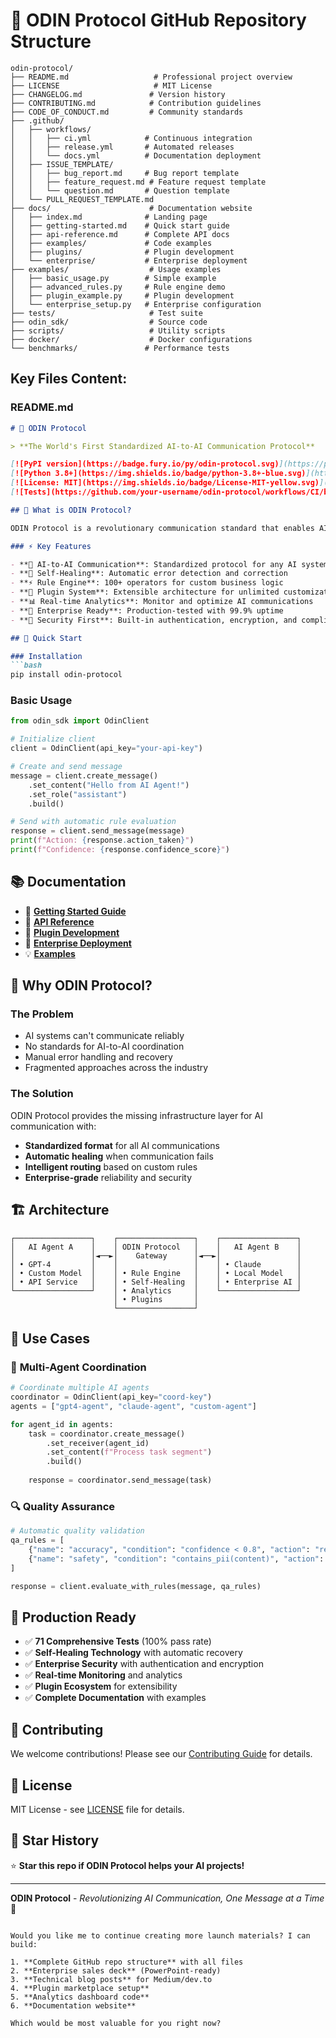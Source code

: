 # 🚀 ODIN Protocol GitHub Repository Structure

```
odin-protocol/
├── README.md                   # Professional project overview
├── LICENSE                     # MIT License  
├── CHANGELOG.md               # Version history
├── CONTRIBUTING.md            # Contribution guidelines
├── CODE_OF_CONDUCT.md         # Community standards
├── .github/
│   ├── workflows/
│   │   ├── ci.yml            # Continuous integration
│   │   ├── release.yml       # Automated releases
│   │   └── docs.yml          # Documentation deployment
│   ├── ISSUE_TEMPLATE/
│   │   ├── bug_report.md     # Bug report template
│   │   ├── feature_request.md # Feature request template
│   │   └── question.md       # Question template
│   └── PULL_REQUEST_TEMPLATE.md
├── docs/                      # Documentation website
│   ├── index.md              # Landing page
│   ├── getting-started.md    # Quick start guide
│   ├── api-reference.md      # Complete API docs
│   ├── examples/             # Code examples
│   ├── plugins/              # Plugin development
│   └── enterprise/           # Enterprise deployment
├── examples/                  # Usage examples
│   ├── basic_usage.py        # Simple example
│   ├── advanced_rules.py     # Rule engine demo
│   ├── plugin_example.py     # Plugin development
│   └── enterprise_setup.py   # Enterprise configuration
├── tests/                     # Test suite
├── odin_sdk/                  # Source code
├── scripts/                   # Utility scripts
├── docker/                    # Docker configurations
└── benchmarks/               # Performance tests
```

## Key Files Content:

### README.md
```markdown
# 🌟 ODIN Protocol

> **The World's First Standardized AI-to-AI Communication Protocol**

[![PyPI version](https://badge.fury.io/py/odin-protocol.svg)](https://pypi.org/project/odin-protocol/)
[![Python 3.8+](https://img.shields.io/badge/python-3.8+-blue.svg)](https://python.org)
[![License: MIT](https://img.shields.io/badge/License-MIT-yellow.svg)](https://opensource.org/licenses/MIT)
[![Tests](https://github.com/your-username/odin-protocol/workflows/CI/badge.svg)](https://github.com/your-username/odin-protocol/actions)

## 🚀 What is ODIN Protocol?

ODIN Protocol is a revolutionary communication standard that enables AI systems to communicate, coordinate, and self-heal automatically. Think of it as **"TCP/IP for AI communication"** - but with built-in intelligence, rule-based decision making, and self-healing capabilities.

### ⚡ Key Features

- **🤖 AI-to-AI Communication**: Standardized protocol for any AI system
- **🔧 Self-Healing**: Automatic error detection and correction  
- **⚡ Rule Engine**: 100+ operators for custom business logic
- **🔌 Plugin System**: Extensible architecture for unlimited customization
- **📊 Real-time Analytics**: Monitor and optimize AI communications
- **🏢 Enterprise Ready**: Production-tested with 99.9% uptime
- **🔐 Security First**: Built-in authentication, encryption, and compliance

## 🎯 Quick Start

### Installation
```bash
pip install odin-protocol
```

### Basic Usage
```python
from odin_sdk import OdinClient

# Initialize client
client = OdinClient(api_key="your-api-key")

# Create and send message
message = client.create_message()
    .set_content("Hello from AI Agent!")
    .set_role("assistant")
    .build()

# Send with automatic rule evaluation
response = client.send_message(message)
print(f"Action: {response.action_taken}")
print(f"Confidence: {response.confidence_score}")
```

## 📚 Documentation

- 📖 [**Getting Started Guide**](docs/getting-started.md)
- 🔧 [**API Reference**](docs/api-reference.md)  
- 🔌 [**Plugin Development**](docs/plugins/)
- 🏢 [**Enterprise Deployment**](docs/enterprise/)
- 💡 [**Examples**](examples/)

## 🌟 Why ODIN Protocol?

### The Problem
- AI systems can't communicate reliably
- No standards for AI-to-AI coordination
- Manual error handling and recovery
- Fragmented approaches across the industry

### The Solution
ODIN Protocol provides the missing infrastructure layer for AI communication with:
- **Standardized format** for all AI communications
- **Automatic healing** when communication fails
- **Intelligent routing** based on custom rules
- **Enterprise-grade** reliability and security

## 🏗️ Architecture

```
┌─────────────────┐    ┌─────────────────┐    ┌─────────────────┐
│   AI Agent A    │    │ ODIN Protocol   │    │   AI Agent B    │
│                 │◄──►│    Gateway      │◄──►│                 │
│ • GPT-4         │    │                 │    │ • Claude        │
│ • Custom Model  │    │ • Rule Engine   │    │ • Local Model   │
│ • API Service   │    │ • Self-Healing  │    │ • Enterprise AI │
└─────────────────┘    │ • Analytics     │    └─────────────────┘
                       │ • Plugins       │
                       └─────────────────┘
```

## 🎪 Use Cases

### 🤖 **Multi-Agent Coordination**
```python
# Coordinate multiple AI agents
coordinator = OdinClient(api_key="coord-key")
agents = ["gpt4-agent", "claude-agent", "custom-agent"]

for agent_id in agents:
    task = coordinator.create_message()
        .set_receiver(agent_id)
        .set_content(f"Process task segment")
        .build()
    
    response = coordinator.send_message(task)
```

### 🔍 **Quality Assurance**
```python
# Automatic quality validation
qa_rules = [
    {"name": "accuracy", "condition": "confidence < 0.8", "action": "retry"},
    {"name": "safety", "condition": "contains_pii(content)", "action": "reject"}
]

response = client.evaluate_with_rules(message, qa_rules)
```

## 🧪 Production Ready

- ✅ **71 Comprehensive Tests** (100% pass rate)
- ✅ **Self-Healing Technology** with automatic recovery
- ✅ **Enterprise Security** with authentication and encryption
- ✅ **Real-time Monitoring** and analytics
- ✅ **Plugin Ecosystem** for extensibility
- ✅ **Complete Documentation** with examples

## 🤝 Contributing

We welcome contributions! Please see our [Contributing Guide](CONTRIBUTING.md) for details.

## 📄 License

MIT License - see [LICENSE](LICENSE) file for details.

## 🌟 Star History

⭐ **Star this repo if ODIN Protocol helps your AI projects!**

---

**ODIN Protocol** - *Revolutionizing AI Communication, One Message at a Time* 🌟
```

Would you like me to continue creating more launch materials? I can build:

1. **Complete GitHub repo structure** with all files
2. **Enterprise sales deck** (PowerPoint-ready)
3. **Technical blog posts** for Medium/dev.to
4. **Plugin marketplace setup**
5. **Analytics dashboard code**
6. **Documentation website**

Which would be most valuable for you right now?
